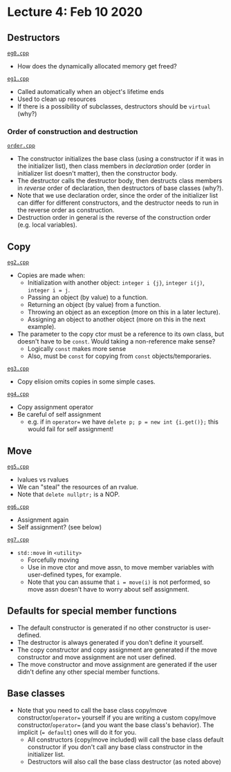 # Lecture 4: Feb 10 2020

## Destructors

[`eg0.cpp`](eg0.cpp)

- How does the dynamically allocated memory get freed?

[`eg1.cpp`](eg1.cpp)

- Called automatically when an object's lifetime ends
- Used to clean up resources
- If there is a possibility of subclasses, destructors should be `virtual` (why?)

### Order of construction and destruction

[`order.cpp`](order.cpp)

- The constructor initializes the base class (using a constructor if it was in the initializer list), then class members in _declaration_ order (order in initializer list doesn't matter), then the constructor body.
- The destructor calls the destructor body, then destructs class members in _reverse_ order of declaration, then destructors of base classes (why?).
- Note that we use declaration order, since the order of the initializer list can differ for different constructors, and the destructor needs to run in the reverse order as construction.
- Destruction order in general is the reverse of the construction order (e.g. local variables).

## Copy

[`eg2.cpp`](eg2.cpp)

- Copies are made when:
  - Initialization with another object: `integer i {j}`, `integer i(j)`, `integer i = j`.
  - Passing an object (by value) to a function.
  - Returning an object (by value) from a function.
  - Throwing an object as an exception (more on this in a later lecture).
  - Assigning an object to another object (more on this in the next example).
- The parameter to the copy ctor must be a reference to its own class, but doesn't have to be `const`. Would taking a non-reference make sense?
  - Logically `const` makes more sense
  - Also, must be `const` for copying from `const` objects/temporaries.

[`eg3.cpp`](eg3.cpp)

- Copy elision omits copies in some simple cases.

[`eg4.cpp`](eg4.cpp)

- Copy assignment operator
- Be careful of self assignment
  - e.g. if in `operator=` we have `delete p; p = new int {i.get()};` this would fail for self assignment!

## Move

[`eg5.cpp`](eg5.cpp)

- lvalues vs rvalues
- We can "steal" the resources of an rvalue.
- Note that `delete nullptr;` is a NOP.

[`eg6.cpp`](eg6.cpp)

- Assignment again
- Self assignment? (see below)

[`eg7.cpp`](eg7.cpp)

- `std::move` in `<utility>`
  - Forcefully moving
  - Use in move ctor and move assn, to move member variables with user-defined types, for example.
  - Note that you can assume that `i = move(i)` is not performed, so move assn doesn't have to worry about self assignment.

## Defaults for special member functions

- The default constructor is generated if no other constructor is user-defined.
- The destructor is always generated if you don't define it yourself.
- The copy constructor and copy assignment are generated if the move constructor and move assignment are not user defined.
- The move constructor and move assignment are generated if the user didn't define any other special member functions.

## Base classes

- Note that you need to call the base class copy/move constructor/`operator=` yourself if you are writing a custom copy/move constructor/`operator=` (and you want the base class's behavior). The implicit (`= default`) ones will do it for you.
  - All constructors (copy/move included) will call the base class default constructor if you don't call any base class constructor in the initializer list.
  - Destructors will also call the base class destructor (as noted above)
